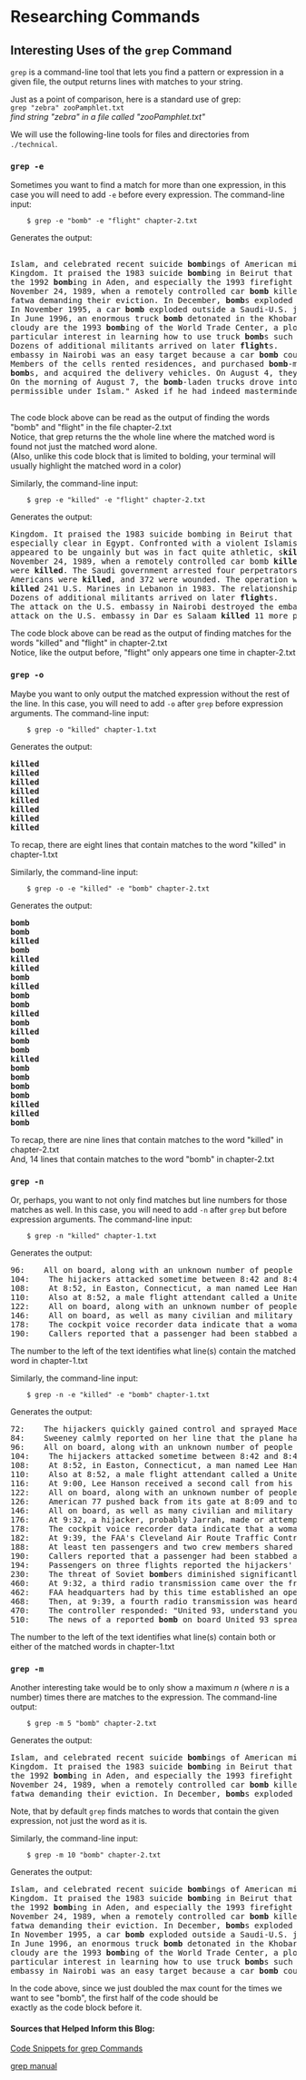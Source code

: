 # Researching Commands
## Interesting Uses of the `grep` Command ##
`grep` is a command-line tool that lets you find a pattern or expression in a given file, the output returns lines with matches to your string.<br> 

Just as a point of comparison, here is a standard use of grep: <br>
`grep "zebra" zooPamphlet.txt` <br>
_find string "zebra" in a file called "zooPamphlet.txt"_ <br>


We will use the following-line tools for files and directories from `./technical`. <br>
### `grep -e`
Sometimes you want to find a match for more than one expression, in this case you will need to add `-e` before every expression. The command-line input: 

        $ grep -e "bomb" -e "flight" chapter-2.txt
    
Generates the output:
<pre>        
Islam, and celebrated recent suicide <b>bomb</b>ings of American military facilities in the
Kingdom. It praised the 1983 suicide <b>bomb</b>ing in Beirut that killed 241 U.S. Marines,
the 1992 <b>bomb</b>ing in Aden, and especially the 1993 firefight in Somalia after which
November 24, 1989, when a remotely controlled car <b>bomb</b> killed Azzam and both of his
fatwa demanding their eviction. In December, <b>bomb</b>s exploded at two hotels in Aden
In November 1995, a car <b>bomb</b> exploded outside a Saudi-U.S. joint facility in Riyadh
In June 1996, an enormous truck <b>bomb</b> detonated in the Khobar Towers residential
cloudy are the 1993 <b>bomb</b>ing of the World Trade Center, a plot that same year to
particular interest in learning how to use truck <b>bomb</b>s such as the one that had
Dozens of additional militants arrived on later <b>flight</b>s.
embassy in Nairobi was an easy target because a car <b>bomb</b> could be parked close by,
Members of the cells rented residences, and purchased <b>bomb</b>-making materials and
<b>bomb</b>s, and acquired the delivery vehicles. On August 4, they made one last casing
On the morning of August 7, the <b>bomb</b>-laden trucks drove into the embassies roughly
permissible under Islam." Asked if he had indeed masterminded these <b>bomb</b>ings, Bin
 </pre>  
 The code block above can be read as the output of finding the words "bomb" and "flight" in the file chapter-2.txt <br>
 Notice, that grep returns the the whole line where the matched word is found not just the matched word alone. <br>
 (Also, unlike this code block that is limited to bolding, your terminal will usually highlight the matched word in a color)<br>
 
Similarly, the command-line input:

        $ grep -e "killed" -e "flight" chapter-2.txt
        
Generates the output:
<pre>
Kingdom. It praised the 1983 suicide bombing in Beirut that <b>killed</b> 241 U.S. Marines,
especially clear in Egypt. Confronted with a violent Islamist movement that <b>killed</b>
appeared to be ungainly but was in fact quite athletic, s<b>killed</b> as a horseman,
November 24, 1989, when a remotely controlled car bomb <b>killed</b> Azzam and both of his
were <b>killed</b>. The Saudi government arrested four perpetrators, who admitted being
Americans were <b>killed</b>, and 372 were wounded. The operation was carried out
<b>killed</b> 241 U.S. Marines in Lebanon in 1983. The relationship between al Qaeda and
Dozens of additional militants arrived on later <b>flight</b>s.
The attack on the U.S. embassy in Nairobi destroyed the embassy and <b>killed</b> 12
attack on the U.S. embassy in Dar es Salaam <b>killed</b> 11 more people, none of them
</pre> 
The code block above can be read as the output of finding matches for the words "killed" and "flight" in chapter-2.txt <br>
Notice, like the output before, "flight" only appears one time in chapter-2.txt
### `grep -o`
Maybe you want to only output the matched expression without the rest of the line. In this case, you will need to add `-o` after `grep` before expression arguments. The command-line input:

        $ grep -o "killed" chapter-1.txt
        
Generates the output:
<pre>
<b>killed</b>
<b>killed</b>
<b>killed</b>
<b>killed</b>
<b>killed</b>
<b>killed</b>
<b>killed</b>
<b>killed</b>
</pre>
To recap, there are eight lines that contain matches to the word "killed" in chapter-1.txt<br>

Similarly, the command-line input:

        $ grep -o -e "killed" -e "bomb" chapter-2.txt

Generates the output:
<pre>
<b>bomb</b>
<b>bomb</b>
<b>killed</b>
<b>bomb</b>
<b>killed</b>
<b>killed</b>
<b>bomb</b>
<b>killed</b>
<b>bomb</b>
<b>bomb</b>
<b>killed</b>
<b>bomb</b>
<b>killed</b>
<b>bomb</b>
<b>bomb</b>
<b>killed</b>
<b>bomb</b>
<b>bomb</b>
<b>bomb</b>
<b>bomb</b>
<b>killed</b>
<b>killed</b>
<b>bomb</b>
</pre>
To recap, there are nine lines that contain matches to the word "killed" in chapter-2.txt<br>
And, 14 lines that contain matches to the word "bomb" in chapter-2.txt <br>
### `grep -n`
Or, perhaps, you want to not only find matches but line numbers for those matches as well. In this case, you will need to add `-n` after `grep` but before expression arguments. The command-line input: 

        $ grep -n "killed" chapter-1.txt

Generates the output:
<pre>
96:    All on board, along with an unknown number of people in the tower, were <b>killed</b> instantly.
104:    The hijackers attacked sometime between 8:42 and 8:46. They used knives (as reported by two passengers and a flight attendant), Mace (reported by one passenger), and the threat of a bomb (reported by the same passenger). They stabbed members of the flight crew (reported by a flight attendant and one passenger). Both pilots had been <b>killed</b> (reported by one flight attendant). The eyewitness accounts came from calls made from the rear of the plane, from passengers originally seated further forward in the cabin, a sign that passengers and perhaps crew had been moved to the back of the aircraft. Given similarities to American 11 in hijacker seating and in eyewitness reports of tactics and weapons, as well as the contact between the presumed team leaders, Atta and Shehhi, we believe the tactics were similar on both flights.
108:    At 8:52, in Easton, Connecticut, a man named Lee Hanson received a phone call from his son Peter, a passenger on United 175. His son told him: "I think they've taken over the cockpit-An attendant has been stabbed- and someone else up front may have been <b>killed</b>. The plane is making strange moves. Call United Airlines-Tell them it's Flight 175, Boston to LA." Lee Hanson then called the Easton Police Department and relayed what he had heard.
110:    Also at 8:52, a male flight attendant called a United office in San Francisco, reaching Marc Policastro. The flight attendant reported that the flight had been hijacked, both pilots had been <b>killed</b>, a flight attendant had been stabbed, and the hijackers were probably flying the plane. The call lasted about two minutes, after which Policastro and a colleague tried unsuccessfully to contact the flight.
122:    All on board, along with an unknown number of people in the tower, were <b>killed</b> instantly.
146:    All on board, as well as many civilian and military personnel in the building, were <b>killed</b>.
178:    The cockpit voice recorder data indicate that a woman, most likely a flight attendant, was being held captive in the cockpit. She struggled with one of the hijackers who <b>killed</b> or otherwise silenced her.
190:    Callers reported that a passenger had been stabbed and that two people were lying on the floor of the cabin, injured or dead-possibly the captain and first officer. One caller reported that a flight attendant had been <b>killed</b>.
</pre>
The number to the left of the text identifies what line(s) contain the matched word in chapter-1.txt<br>

Similarly, the command-line input: 

        $ grep -n -e "killed" -e "bomb" chapter-1.txt

Generates the output:
<pre>
72:    The hijackers quickly gained control and sprayed Mace, pepper spray, or some other irritant in the first-class cabin, in order to force the passengers and flight attendants toward the rear of the plane. They claimed they had a <b>bomb</b>.
84:    Sweeney calmly reported on her line that the plane had been hijacked; a man in first class had his throat slashed; two flight attendants had been stabbed-one was seriously hurt and was on oxygen while the other's wounds seemed minor; a doctor had been requested; the flight attendants were unable to contact the cockpit; and there was a <b>bomb</b> in the cockpit. Sweeney told Woodward that she and Ong were trying to relay as much information as they could to people on the ground.
96:    All on board, along with an unknown number of people in the tower, were <b>killed</b> instantly.
104:    The hijackers attacked sometime between 8:42 and 8:46. They used knives (as reported by two passengers and a flight attendant), Mace (reported by one passenger), and the threat of a <b>bomb</b> (reported by the same passenger). They stabbed members of the flight crew (reported by a flight attendant and one passenger). Both pilots had been <b>killed</b> (reported by one flight attendant). The eyewitness accounts came from calls made from the rear of the plane, from passengers originally seated further forward in the cabin, a sign that passengers and perhaps crew had been moved to the back of the aircraft. Given similarities to American 11 in hijacker seating and in eyewitness reports of tactics and weapons, as well as the contact between the presumed team leaders, Atta and Shehhi, we believe the tactics were similar on both flights.
108:    At 8:52, in Easton, Connecticut, a man named Lee Hanson received a phone call from his son Peter, a passenger on United 175. His son told him: "I think they've taken over the cockpit-An attendant has been stabbed- and someone else up front may have been <b>killed</b>. The plane is making strange moves. Call United Airlines-Tell them it's Flight 175, Boston to LA." Lee Hanson then called the Easton Police Department and relayed what he had heard.
110:    Also at 8:52, a male flight attendant called a United office in San Francisco, reaching Marc Policastro. The flight attendant reported that the flight had been hijacked, both pilots had been <b>killed</b>, a flight attendant had been stabbed, and the hijackers were probably flying the plane. The call lasted about two minutes, after which Policastro and a colleague tried unsuccessfully to contact the flight.
116:    At 9:00, Lee Hanson received a second call from his son Peter: It's getting bad, Dad-A stewardess was stabbed-They seem to have knives and Mace-They said they have a <b>bomb</b>-It's getting very bad on the plane-Passengers are throwing up and getting sick-The plane is making jerky movements-I don't think the pilot is flying the plane-I think we are going down-I think they intend to go to Chicago or someplace and fly into a building-Don't worry, Dad- If it happens, it'll be very fast-My God, my God.
122:    All on board, along with an unknown number of people in the tower, were <b>killed</b> instantly.
126:    American 77 pushed back from its gate at 8:09 and took off at 8:20. At 8:46, the flight reached its assigned cruising altitude of 35,000 feet. Cabin service would have begun. At 8:51, American 77 transmitted its last routine radio communication. The hijacking began between 8:51 and 8:54. As on American 11 and United 175, the hijackers used knives (reported by one passenger) and moved all the passengers (and possibly crew) to the rear of the aircraft (reported by one flight attendant and one passenger). Unlike the earlier flights, the Flight 77 hijackers were reported by a passenger to have box cutters. Finally, a passenger reported that an announcement had been made by the "pilot" that the plane had been hijacked. Neither of the firsthand accounts mentioned any stabbings or the threat or use of either a <b>bomb</b> or Mace, though both witnesses began the flight in the first-class cabin.
146:    All on board, as well as many civilian and military personnel in the building, were <b>killed</b>.
176:    At 9:32, a hijacker, probably Jarrah, made or attempted to make the following announcement to the passengers of Flight 93:"Ladies and Gentlemen: Here the captain, please sit down keep remaining sitting. We have a <b>bomb</b> on board. So, sit." The flight data recorder (also recovered) indicates that Jarrah then instructed the plane's autopilot to turn the aircraft around and head east.
178:    The cockpit voice recorder data indicate that a woman, most likely a flight attendant, was being held captive in the cockpit. She struggled with one of the hijackers who <b>killed</b> or otherwise silenced her.
182:    At 9:39, the FAA's Cleveland Air Route Traffic Control Center overheard a second announcement indicating that there was a <b>bomb</b> on board, that the plane was returning to the airport, and that they should remain seated.
188:    At least ten passengers and two crew members shared vital information with family, friends, colleagues, or others on the ground. All understood the plane had been hijacked. They said the hijackers wielded knives and claimed to have a <b>bomb</b>. The hijackers were wearing red bandanas, and they forced the passengers to the back of the aircraft.
190:    Callers reported that a passenger had been stabbed and that two people were lying on the floor of the cabin, injured or dead-possibly the captain and first officer. One caller reported that a flight attendant had been <b>killed</b>.
194:    Passengers on three flights reported the hijackers' claim of having a <b>bomb</b>. The FBI told us they found no trace of explosives at the crash sites. One of the passengers who mentioned a <b>bomb</b> expressed his belief that it was not real. Lacking any evidence that the hijackers attempted to smuggle such illegal items past the security screening checkpoints, we believe the <b>bomb</b>s were probably fake.
230:    The threat of Soviet <b>bomb</b>ers diminished significantly as the Cold War ended, and the number of NORAD alert sites was reduced from its Cold War high of 26. Some within the Pentagon argued in the 1990s that the alert sites should be eliminated entirely. In an effort to preserve their mission, members of the air defense community advocated the importance of air sovereignty against emerging "asymmetric threats" to the United States: drug smuggling, "non-state and state-sponsored terrorists," and the proliferation of weapons of mass destruction and ballistic missile technology.
460:    At 9:32, a third radio transmission came over the frequency:"Keep remaining sitting. We have a <b>bomb</b> on board." The controller understood, but chose to respond: "Calling Cleveland Center, you're unreadable. Say again, slowly." He notified his supervisor, who passed the notice up the chain of command. By 9:34, word of the hijacking had reached FAA headquarters.
462:    FAA headquarters had by this time established an open line of communication with the Command Center at Herndon and instructed it to poll all its centers about suspect aircraft. The Command Center executed the request and, a minute later, Cleveland Center reported that "United 93 may have a <b>bomb</b> on board." At 9:34, the Command Center relayed the information concerning United 93 to FAA headquarters. At approximately 9:36, Cleveland advised the Command Center that it was still tracking United 93 and specifically inquired whether someone had requested the military to launch fighter aircraft to intercept the aircraft. Cleveland even told the Command Center it was prepared to contact a nearby military base to make the request. The Command Center told Cleveland that FAA personnel well above them in the chain of command had to make the decision to seek military assistance and were working on the issue.
468:    Then, at 9:39, a fourth radio transmission was heard from United 93: Ziad Jarrah: Uh, this is the captain. Would like you all to remain seated. There is a <b>bomb</b> on board and are going back to the airport, and to have our demands [unintelligible]. Please remain quiet.
470:    The controller responded: "United 93, understand you have a <b>bomb</b> on board. Go ahead." The flight did not respond.
510:    The news of a reported <b>bomb</b> on board United 93 spread quickly at NEADS. The air defenders searched for United 93's primary radar return and tried to locate other fighters to scramble. NEADS called Washington Center to report: NEADS: I also want to give you a heads-up, Washington.
</pre>
The number to the left of the text identifies what line(s) contain both or either of the matched words in chapter-1.txt<br>
### `grep -m`
Another interesting take would be to only show a maximum _n_ (where _n_ is a number) times there are matches to the expression. The command-line output:

        $ grep -m 5 "bomb" chapter-2.txt

Generates the output: 
<pre>
Islam, and celebrated recent suicide <b>bomb</b>ings of American military facilities in the
Kingdom. It praised the 1983 suicide <b>bomb</b>ing in Beirut that killed 241 U.S. Marines,
the 1992 <b>bomb</b>ing in Aden, and especially the 1993 firefight in Somalia after which
November 24, 1989, when a remotely controlled car <b>bomb</b> killed Azzam and both of his
fatwa demanding their eviction. In December, <b>bomb</b>s exploded at two hotels in Aden
</pre>
Note, that by default `grep` finds matches to words that contain the given expression, not just the word as it is. <br>

Similarly, the command-line input:

        $ grep -m 10 "bomb" chapter-2.txt

Generates the output:
<pre>
Islam, and celebrated recent suicide <b>bomb</b>ings of American military facilities in the
Kingdom. It praised the 1983 suicide <b>bomb</b>ing in Beirut that killed 241 U.S. Marines,
the 1992 <b>bomb</b>ing in Aden, and especially the 1993 firefight in Somalia after which
November 24, 1989, when a remotely controlled car <b>bomb</b> killed Azzam and both of his
fatwa demanding their eviction. In December, <b>bomb</b>s exploded at two hotels in Aden
In November 1995, a car <b>bomb</b> exploded outside a Saudi-U.S. joint facility in Riyadh
In June 1996, an enormous truck <b>bomb</b> detonated in the Khobar Towers residential
cloudy are the 1993 <b>bomb</b>ing of the World Trade Center, a plot that same year to
particular interest in learning how to use truck <b>bomb</b>s such as the one that had
embassy in Nairobi was an easy target because a car <b>bomb</b> could be parked close by,
</pre>
In the code above, since we just doubled the max count for the times we want to see "bomb", the first half of the code should be <br>
exactly as the code block before it. 
#### Sources that Helped Inform this Blog:

[Code Snippets for grep Commands](https://www.makeuseof.com/grep-command-practical-examples/) <br>

[grep manual](https://ss64.com/bash/grep.html)

